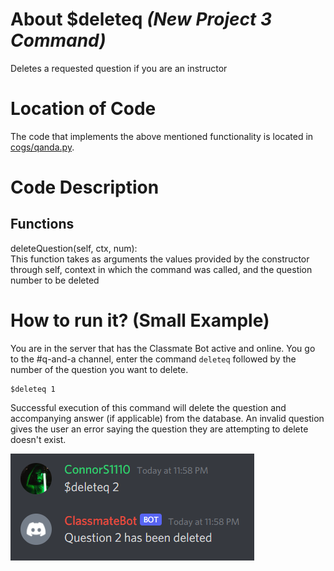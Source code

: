 # About $deleteq _(New Project 3 Command)_

Deletes a requested question if you are an instructor

# Location of Code

The code that implements the above mentioned functionality is located in [cogs/qanda.py](https://github.com/lyonva/ClassMateBot/blob/main/cogs/qanda.py).

# Code Description

## Functions

deleteQuestion(self, ctx, num): <br>
This function takes as arguments the values provided by the constructor through self, context in which the command was called, and the question number to be deleted

# How to run it? (Small Example)

You are in the server that has the Classmate Bot active and online. You go to
the #q-and-a channel, enter the command `deleteq` followed by the number of the question you want to delete.

```
$deleteq 1
```

Successful execution of this command will delete the question and accompanying answer (if applicable) from the database. An invalid question gives the user an error saying the question they are attempting to delete doesn't exist.

![deleteq](data/media/deleteq.png)
